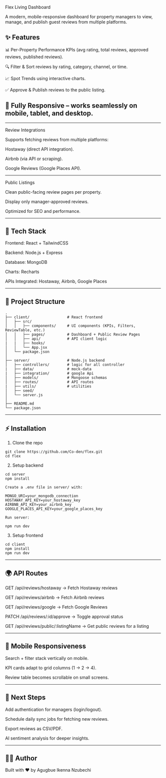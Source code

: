 Flex Living Dashboard

A modern, mobile-responsive dashboard for property managers to view, manage, and publish guest reviews from multiple platforms.

## ✨ Features

📊 Per-Property Performance KPIs (avg rating, total reviews, approved reviews, published reviews).

🔍 Filter & Sort reviews by rating, category, channel, or time.

📈 Spot Trends using interactive charts.

✅ Approve & Publish reviews to the public listing.

## 📱 Fully Responsive – works seamlessly on mobile, tablet, and desktop.

---

Review Integrations

Supports fetching reviews from multiple platforms:

Hostaway (direct API integration).

Airbnb (via API or scraping).

Google Reviews (Google Places API).

---

Public Listings

Clean public-facing review pages per property.

Display only manager-approved reviews.

Optimized for SEO and performance.



---

## 🚀 Tech Stack

Frontend: React + TailwindCSS

Backend: Node.js + Express

Database: MongoDB

Charts: Recharts

APIs Integrated: Hostaway, Airbnb, Google Places



---

## 📂 Project Structure

```
.
├── client/                 # React frontend
│   ├── src/
│   │   ├── components/     # UI components (KPIs, Filters, ReviewTable, etc.)
│   │   ├── pages/          # Dashboard + Public Review Pages
│   │   ├── api/            # API client logic
|   |   ├── hooks/           
│   │   └── App.jsx
│   └── package.json
│
├── server/                 # Node.js backend
│   ├── controllers/        # logic for all controller
|   ├── data/               # mock-data
|   ├── integration/        # google Api
│   ├── models/             # Mongoose schemas
│   ├── routes/             # API routes
|   ├── utils/              # utilities
│   ├── seed/               
│   └── server.js
│
├── README.md
└── package.json

```
---

## ⚡️ Installation

1. Clone the repo

```
git clone https://github.com/Co-den/flex.git
cd flex

```
2. Setup backend
```
cd server
npm install

Create a .env file in server/ with:

MONGO_URI=your_mongodb_connection
HOSTAWAY_API_KEY=your_hostaway_key
AIRBNB_API_KEY=your_airbnb_key
GOOGLE_PLACES_API_KEY=your_google_places_key

Run server:

npm run dev

```
3. Setup frontend

```
cd client
npm install
npm run dev

```

---

## 🌍 API Routes

GET /api/reviews/hostaway → Fetch Hostaway reviews

GET /api/reviews/airbnb → Fetch Airbnb reviews

GET /api/reviews/google → Fetch Google Reviews

PATCH /api/reviews/:id/approve → Toggle approval status

GET /api/reviews/public/:listingName → Get public reviews for a listing



---

## 📱 Mobile Responsiveness

Search + filter stack vertically on mobile.

KPI cards adapt to grid columns (1 → 2 → 4).

Review table becomes scrollable on small screens.



---

## 🔮 Next Steps

Add authentication for managers (login/logout).

Schedule daily sync jobs for fetching new reviews.

Export reviews as CSV/PDF.

AI sentiment analysis for deeper insights.



---

## 👨‍💻 Author

Built with ❤️ by Agugbue Ikenna Nzubechi 

